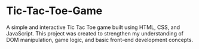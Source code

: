 # Tic-Tac-Toe-Game
A simple and interactive Tic Tac Toe game built using HTML, CSS, and JavaScript. This project was created to strengthen my understanding of DOM manipulation, game logic, and basic front-end development concepts.
